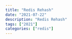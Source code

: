 ```yaml
---
title: "Redis Rehash"
date: "2021-07-22"
description: "Redis Rehash"
tags: ["2021"]
categories: ["redis"]
---
```

